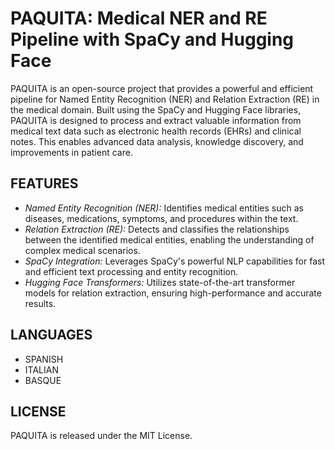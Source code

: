 # PAQUITA: Medical NER and RE Pipeline with SpaCy and Hugging Face
PAQUITA is an open-source project that provides a powerful and efficient pipeline for Named Entity Recognition (NER) and Relation Extraction (RE) in the medical domain. Built using the SpaCy and Hugging Face libraries, PAQUITA is designed to process and extract valuable information from medical text data such as electronic health records (EHRs) and clinical notes. This enables advanced data analysis, knowledge discovery, and improvements in patient care.

## FEATURES
- _Named Entity Recognition (NER):_ Identifies medical entities such as diseases, medications, symptoms, and procedures within the text.
- _Relation Extraction (RE):_ Detects and classifies the relationships between the identified medical entities, enabling the understanding of complex medical scenarios.
- _SpaCy Integration:_ Leverages SpaCy's powerful NLP capabilities for fast and efficient text processing and entity recognition.
- _Hugging Face Transformers:_ Utilizes state-of-the-art transformer models for relation extraction, ensuring high-performance and accurate results.

## LANGUAGES
- SPANISH
- ITALIAN
- BASQUE

## LICENSE
PAQUITA is released under the MIT License.
